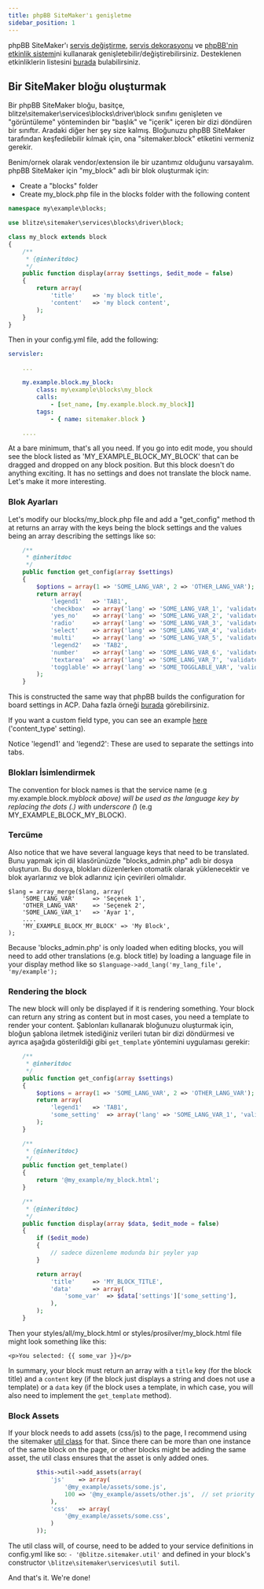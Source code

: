 ```yaml
---
title: phpBB SiteMaker'ı genişletme
sidebar_position: 1
---
```


phpBB SiteMaker'ı [servis değiştirme](https://area51.phpbb.com/docs/dev/3.2.x/extensions/tutorial_advanced.html#using-service-replacement), [servis dekorasyonu](https://area51.phpbb.com/docs/dev/3.2.x/extensions/tutorial_advanced.html#using-service-decoration) ve [phpBB'nin etkinlik sistemi](https://area51.phpbb.com/docs/dev/3.2.x/extensions/tutorial_events.html)ni kullanarak genişletebilir/değiştirebilirsiniz. Desteklenen etkinliklerin listesini [burada](./events.md) bulabilirsiniz.

## Bir SiteMaker bloğu oluşturmak

Bir phpBB SiteMaker bloğu, basitçe, blitze\sitemaker\services\blocks\driver\block sınıfını genişleten ve "görüntüleme" yönteminden bir "başlık" ve "içerik" içeren bir dizi döndüren bir sınıftır. Aradaki diğer her şey size kalmış. Bloğunuzu phpBB SiteMaker tarafından keşfedilebilir kılmak için, ona "sitemaker.block" etiketini vermeniz gerekir.

Benim/ornek olarak vendor/extension ile bir uzantımız olduğunu varsayalım. phpBB SiteMaker için "my_block" adlı bir blok oluşturmak için:

-   Create a "blocks" folder
-   Create my_block.php file in the blocks folder with the following content

```php
namespace my\example\blocks;

use blitze\sitemaker\services\blocks\driver\block;

class my_block extends block
{
    /**
     * {@inheritdoc}
     */
    public function display(array $settings, $edit_mode = false)
    {
        return array(
            'title'     => 'my block title',
            'content'   => 'my block content',
        );
    }
}
```

Then in your config.yml file, add the following:

```yml
servisler:

    ...

    my.example.block.my_block:
        class: my\example\blocks\my_block
        calls:
            - [set_name, [my.example.block.my_block]]
        tags:
            - { name: sitemaker.block }

    ....

```

At a bare minimum, that's all you need. If you go into edit mode, you should see the block listed as 'MY_EXAMPLE_BLOCK_MY_BLOCK' that can be dragged and dropped on any block position. But this block doesn't do anything exciting. It has no settings and does not translate the block name. Let's make it more interesting.

### Blok Ayarları

Let's modify our blocks/my_block.php file and add a "get_config" method th at returns an array with the keys being the block settings and the values being an array describing the settings like so:

```php
    /**
     * @inheritdoc
     */
    public function get_config(array $settings)
    {
        $options = array(1 => 'SOME_LANG_VAR', 2 => 'OTHER_LANG_VAR');
        return array(
            'legend1'   => 'TAB1',
            'checkbox'  => array('lang' => 'SOME_LANG_VAR_1', 'validate' => 'string', 'type' => 'checkbox', 'options' => $options, 'default' => array(), 'explain' => false),
            'yes_no'    => array('lang' => 'SOME_LANG_VAR_2', 'validate' => 'bool', 'type' => 'radio:yes_no', 'explain' => false, 'default' => false),
            'radio'     => array('lang' => 'SOME_LANG_VAR_3', 'validate' => 'bool', 'type' => 'radio', 'options' => $options, 'explain' => false, 'default' => 'topic'),
            'select'    => array('lang' => 'SOME_LANG_VAR_4', 'validate' => 'string', 'type' => 'select', 'options' => $options, 'default' => '', 'explain' => false),
            'multi'     => array('lang' => 'SOME_LANG_VAR_5', 'validate' => 'string', 'type' => 'multi_select', 'options' => $options, 'default' => array(), 'explain' => false),
            'legend2'   => 'TAB2',
            'number'    => array('lang' => 'SOME_LANG_VAR_6', 'validate' => 'int:0:20', 'type' => 'number:0:20', 'maxlength' => 2, 'explain' => false, 'default' => 5),
            'textarea'  => array('lang' => 'SOME_LANG_VAR_7', 'validate' => 'string', 'type' => 'textarea:3:40', 'maxlength' => 2, 'explain' => true, 'default' => ''),
            'togglable' => array('lang' => 'SOME_TOGGLABLE_VAR', 'validate' => 'string', 'type' => 'select:1:0:toggle_key', 'options' => $options, 'default' => '', 'append' => '<div id="toggle_key-1">Yalnızca seçenek 1 seçildiğinde göster</div>'),
        );
    }
```

This is constructed the same way that phpBB builds the configuration for board settings in ACP. Daha fazla örneği [burada](https://github.com/phpbb/phpbb/blob/master/phpBB/includes/acp/acp_board.php) görebilirsiniz.

If you want a custom field type, you can see an example [here](https://github.com/blitze/phpBB-ext-sitemaker_content/blob/develop/blocks/recent.php) ('content_type' setting).

Notice 'legend1' and 'legend2': These are used to separate the settings into tabs.

### Blokları İsimlendirmek

The convention for block names is that the service name (e.g my.example.block.my*block above) will be used as the language key by replacing the dots (.) with underscore (*) (e.g MY_EXAMPLE_BLOCK_MY_BLOCK).

### Tercüme

Also notice that we have several language keys that need to be translated. Bunu yapmak için dil klasörünüzde "blocks_admin.php" adlı bir dosya oluşturun. Bu dosya, blokları düzenlerken otomatik olarak yüklenecektir ve blok ayarlarınız ve blok adlarınız için çevirileri olmalıdır.

```
$lang = array_merge($lang, array(
    'SOME_LANG_VAR'     => 'Seçenek 1',
    'OTHER_LANG_VAR'    => 'Seçenek 2',
    'SOME_LANG_VAR_1'   => 'Ayar 1',
    ....
    'MY_EXAMPLE_BLOCK_MY_BLOCK' => 'My Block',
);
```

Because 'blocks_admin.php' is only loaded when editing blocks, you will need to add other translations (e.g. block title) by loading a language file in your display method like so `$language->add_lang('my_lang_file', 'my/example');`

### Rendering the block

The new block will only be displayed if it is rendering something. Your block can return any string as content but in most cases, you need a template to render your content. Şablonları kullanarak bloğunuzu oluşturmak için, bloğun şablona iletmek istediğiniz verileri tutan bir dizi döndürmesi ve ayrıca aşağıda gösterildiği gibi `get_template` yöntemini uygulaması gerekir:

```php
    /**
     * @inheritdoc
     */
    public function get_config(array $settings)
    {
        $options = array(1 => 'SOME_LANG_VAR', 2 => 'OTHER_LANG_VAR');
        return array(
            'legend1'   => 'TAB1',
            'some_setting'  => array('lang' => 'SOME_LANG_VAR_1', 'validate' => 'string', 'type' => 'checkbox', 'options' => $options, 'default' => array(), 'explain' => false),
        );
    }

    /**
     * {@inheritdoc}
     */
    public function get_template()
    {
        return '@my_example/my_block.html';
    }

    /**
     * {@inheritdoc}
     */
    public function display(array $data, $edit_mode = false)
    {
        if ($edit_mode)
        {
            // sadece düzenleme modunda bir şeyler yap
        }

        return array(
            'title'     => 'MY_BLOCK_TITLE',
            'data'      => array(
                'some_var'  => $data['settings']['some_setting'],
            ),
        );
    }
```

Then your styles/all/my_block.html or styles/prosilver/my_block.html file might look something like this:

```
<p>You selected: {{ some_var }}</p>
```

In summary, your block must return an array with a `title` key (for the block title) and a `content` key (if the block just displays a string and does not use a template) or a `data` key (if the block uses a template, in which case, you will also need to implement the `get_template` method).

### Block Assets

If your block needs to add assets (css/js) to the page, I recommend using the sitemaker [util class](https://github.com/blitze/phpBB-ext-sitemaker/blob/develop/services/util.php) for that. Since there can be more than one instance of the same block on the page, or other blocks might be adding the same asset, the util class ensures that the asset is only added ones.

```php
        $this->util->add_assets(array(
            'js'    => array(
                '@my_example/assets/some.js',
                100 => '@my_example/assets/other.js',  // set priority
            ),
            'css'   => array(
                '@my_example/assets/some.css',
            )
        ));
```

The util class will, of course, need to be added to your service definitions in config.yml like so: `- '@blitze.sitemaker.util'` and defined in your block's constructor `\blitze\sitemaker\services\util $util`.

And that's it. We're done!
